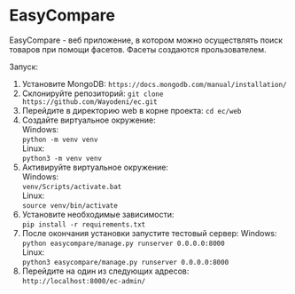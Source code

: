 # EasyCompare

EasyCompare - веб приложение, в котором можно осуществлять поиск товаров при помощи фасетов. Фасеты создаются прользователем.

Запуск:
 1. Установите MongoDB:
`https://docs.mongodb.com/manual/installation/`
2. Склонируйте репозиторий:
`git clone https://github.com/Wayodeni/ec.git`
3. Перейдите в директорию web в корне проекта:
`cd ec/web`
4. Создайте виртуальное окружение:  
Windows:  
`python -m venv venv`  
Linux:  
`python3 -m venv venv`  
5. Активируйте виртуальное окружение:  
Windows:  
`venv/Scripts/activate.bat`  
Linux:  
`source venv/bin/activate`  
6. Установите необходимые зависимости:  
`pip install -r requirements.txt`
7. После окончания установки запустите тестовый сервер: 
Windows:  
`python easycompare/manage.py runserver 0.0.0.0:8000`  
Linux:  
`python3 easycompare/manage.py runserver 0.0.0.0:8000`  
8. Перейдите на один из следующих адресов:  
`http://localhost:8000/ec-admin/`  
